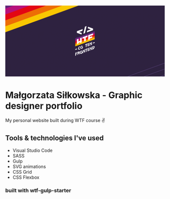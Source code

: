 ![A main section from the website](src/assets/img/cover.png)

# Małgorzata Siłkowska - Graphic designer portfolio

My personal website built during WTF course ✌

## Tools & technologies I've used

- Visual Studio Code
- SASS
- Gulp
- SVG animations
- CSS Grid
- CSS Flexbox

### built with wtf-gulp-starter
